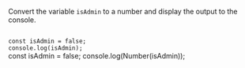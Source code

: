 Convert the variable `isAdmin`
to a number
and
display the output to the console.

<codeblock language="javascript" type="exercise" testMode="fixedInput">
<code>
const isAdmin = false;
console.log(isAdmin);
</code>

<solution>
const isAdmin = false;
console.log(Number(isAdmin));
</solution>
</codeblock>
